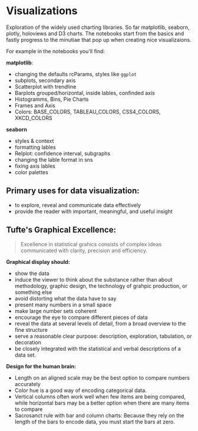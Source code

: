 # Visualizations

Exploration of the widely used charting libraries. So far matplotlib, seaborn, plotly, holoviews and D3 charts. The notebooks start from the basics and fastly progress to the minutiae that pop up when creating nice visualizaions. 

For example in the notebooks you'll find:

**matplotlib**: 
- changing the defaults rcParams, styles like `ggplot`
- subplots, secondary axis
- Scatterplot with trendline
- Barplots grouped/horizontal, inside lables, confinded axis
- Histogramms, Bins, Pie Charts
- Frames and Axis
- Colors: BASE_COLORS, TABLEAU_COLORS, CSS4_COLORS, XKCD_COLORS

**seaborn**
- styles & context
- formatting lables
- Relplot: confidence interval, subgraphs
- changing the lable format in sns
- fixing axis lables
- color palettes


## Primary uses for data visualization:
- to explore, reveal and communicate data effectively
- provide the reader with important, meaningful, and useful insight

## Tufte's Graphical Excellence:
> Excellence in statistical grahics consists of complex ideas communicated with clarity, precision and efficiency. 

__Graphical display should:__
- show the data
- induce the viewer to think about the substance rather than about methodology, graphic design, the technology of grahpic production, or something else
- avoid distorting what the data have to say
- present many numbers in a small space
- make large number sets coherent
- encourage the eye to compare different pieces of data
- reveal the data at several levels of detail, from a broad overview to the fine structure
- serve a reasonable clear purpose: description, exploration, tabulation, or decoration
- be closely integrated with the statistical and verbal descriptions of  a data set. 

__Design for the human brain:__
- Length on an aligned scale may be the best option to compare numbers accurately
- Color hue is a good way of encoding categorical data. 
- Vertical columns often work well when few items are being compared, while horizontal bars may be a better option when there are many items to compare
- Sacrosanct rule with bar and column charts: Because they rely on the length of the bars to encode data, you must start the bars at zero.
